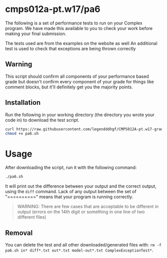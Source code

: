 # cmps012a-pt.w17/pa6

The following is a set of performance tests to run on your Complex program.
We have made this available to you to check your work before making your final
submission.

The tests used are from the examples on the website as well
An additional test is used to check that exceptions are being thrown
correctly

## Warning

This script should confirm all components of your performance based grade but
doesn't confirm every component of your grade for things like comment blocks,
but it'll definitely get you the majority points.

## Installation

Run the following in your working directory (the directory you wrote your code
in) to download the test script.

```bash
curl https://raw.githubusercontent.com/legendddhgf/CMPS012A-pt.w17-grading-scripts/master/pa6/pa6.sh > pa6.sh
chmod +x pa6.sh
```

# Usage

After downloading the script, run it with the following command:

```bash
./pa6.sh
```

It will print out the difference between your output and the correct output,
using the `diff` command. Lack of any output between the set of "=========="
means that your program is running correctly.

> WARNING: There are few cases that are acceptable to be different in
> output (errors on the 14th digit or something in one line of two
> different files)

## Removal

You can delete the test and all other downloaded/generated files with:
`rm -f pa6.sh in* diff*.txt out*.txt model-out*.txt ComplexExceptionTest*`.
